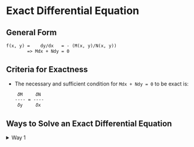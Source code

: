 # Exact Differential Equation
## General Form
```txt
f(x, y) =    dy/dx   = - (M(x, y)/N(x, y))
        => Mdx + Ndy = 0
```

## Criteria for Exactness
* The necessary and sufficient condition for `Mdx + Ndy = 0` to be exact is:
  ```txt
   𝛿M     𝛿N
  ---- = ----
   𝛿y     𝛿x
  ```

## Ways to Solve an Exact Differential Equation
   <details>
      <summary>Way 1</summary>

      1. Equation:
         `Mdx + Ndy = 0`
       
  </details>
